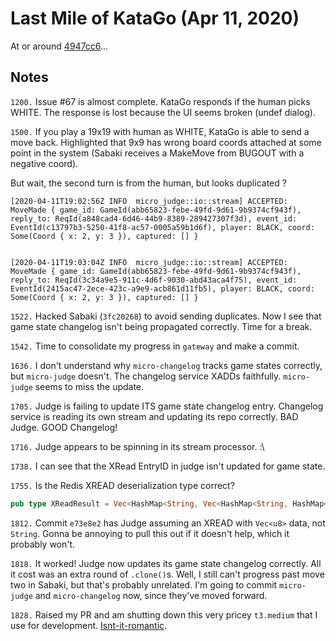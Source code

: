 # Last Mile of KataGo (Apr 11, 2020)

At or around [4947cc6](https://github.com/Terkwood/BUGOUT/commit/4947cc6dc910d88202dad45afc3be94b92f6bece)...

## Notes

`1200.` Issue #67 is almost complete.  KataGo responds if the human picks WHITE.  The response is lost because the UI seems broken (undef dialog).

`1500.` If you play a 19x19 with human as WHITE, KataGo is able to send a move back.  Highlighted that 9x9 has wrong board coords attached at some point in the system (Sabaki receives a MakeMove from BUGOUT with a negative coord).

But wait, the second turn is from the human, but looks duplicated ?

```text
[2020-04-11T19:02:56Z INFO  micro_judge::io::stream] ACCEPTED: MoveMade { game_id: GameId(abb65823-febe-49fd-9d61-9b9374cf943f), reply_to: ReqId(a848cad4-6d46-44b9-8389-289427307f3d), event_id: EventId(c13797b3-5250-41f8-ac57-0005a59b1d6f), player: BLACK, coord: Some(Coord { x: 2, y: 3 }), captured: [] }


[2020-04-11T19:03:04Z INFO  micro_judge::io::stream] ACCEPTED: MoveMade { game_id: GameId(abb65823-febe-49fd-9d61-9b9374cf943f), reply_to: ReqId(3c34a9e5-911c-4d6f-9030-abd43aca4f75), event_id: EventId(2415ac47-2ece-423c-a9e9-acb861d11fb5), player: BLACK, coord: Some(Coord { x: 2, y: 3 }), captured: [] }
```

`1522.` Hacked Sabaki (`3fc20268`) to avoid sending duplicates.  Now I see that game state changelog isn't being propagated correctly.  Time for a break.

`1542.` Time to consolidate my progress in `gateway` and make a commit.

`1636.` I don't understand why `micro-changelog` tracks game states correctly, but `micro-judge` doesn't.  The changelog service XADDs faithfully.  `micro-judge` seems to miss the update.

`1705.` Judge is failing to update ITS game state changelog entry.  Changelog service is reading its own stream and updating its repo correctly.  BAD Judge.  GOOD Changelog!

`1716.` Judge appears to be spinning in its stream processor. :\

`1738.` I can see that the XRead EntryID in judge isn't updated for game state.

`1755.` Is the Redis XREAD deserialization type correct? 

```rs
pub type XReadResult = Vec<HashMap<String, Vec<HashMap<String, HashMap<String, String>>>>>;
```

`1812.` Commit `e73e8e2` has Judge assuming an XREAD with `Vec<u8>` data, not `String`.  Gonna be annoying to pull this out if it doesn't help, which it probably won't.

`1818.`  It worked!  Judge now updates its game state changelog correctly.  All it cost was an extra round of `.clone()`s.  Well, I still can't progress past move two in Sabaki, but that's probably unrelated.  I'm going to commit `micro-judge` and `micro-changelog` now, since they've moved forward.

`1828.` Raised my PR and am shutting down this very pricey `t3.medium` that I use for development. [Isnt-it-romantic](https://github.com/Terkwood/BUGOUT/pull/216).

